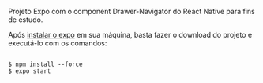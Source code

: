 Projeto Expo com o component Drawer-Navigator do React Native para fins de estudo.

Após <a href="https://docs.expo.io/get-started/installation/" target="_blank">instalar o expo</a> em sua máquina, basta fazer o download do projeto e executá-lo com os comandos: 

```console

$ npm install --force
$ expo start

 ```
